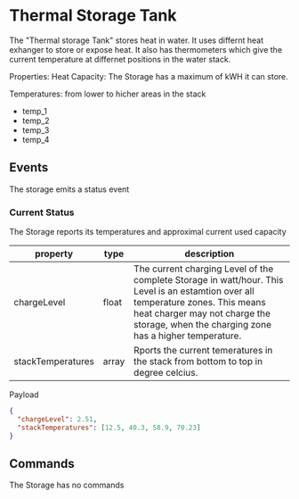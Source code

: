 # Thermal Storage Tank
The "Thermal storage Tank" stores heat in water. 
It uses differnt heat exhanger to store or expose heat. It also has thermometers which give the current temperature at differnet positions in the water stack.

Properties:
Heat Capacity: The Storage has a maximum of kWH it can store.

Temperatures:
from lower to hicher areas in the stack
- temp_1
- temp_2
- temp_3
- temp_4

## Events
The storage emits a status event

### Current Status
The Storage reports its temperatures and approximal current used capacity 

|property|type|description|
|--------|----|-----------|
| chargeLevel | float | The current charging Level of the complete Storage in watt/hour. This Level is an estamtion over all temperature zones. This means heat charger may not charge the storage, when the charging zone has a higher temperature.|
| stackTemperatures | array<float> | Rports the current temeratures in the stack from bottom to top in degree celcius. |

Payload
``` json
{
  "chargeLevel": 2.51,
  "stackTemperatures": [12.5, 40.3, 58.9, 70.23]
}
```
## Commands
The Storage has no commands
